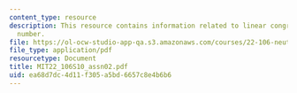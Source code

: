 ```yaml
---
content_type: resource
description: This resource contains information related to linear congruential pseudorandom
  number.
file: https://ol-ocw-studio-app-qa.s3.amazonaws.com/courses/22-106-neutron-interactions-and-applications-spring-2010/ea68d7dc4d11f305a5bd6657c8e4b6b6_MIT22_106S10_assn02.pdf
file_type: application/pdf
resourcetype: Document
title: MIT22_106S10_assn02.pdf
uid: ea68d7dc-4d11-f305-a5bd-6657c8e4b6b6
---
```


